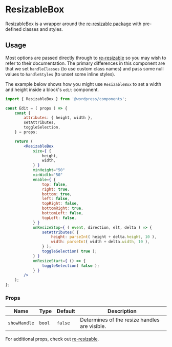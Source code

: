 # ResizableBox

ResizableBox is a wrapper around the [re-resizable package](https://github.com/bokuweb/re-resizable) with pre-defined classes and styles.

## Usage

Most options are passed directly through to [re-resizable](https://github.com/bokuweb/re-resizable) so you may wish to refer to their documentation. The primary differences in this component are that we set `handleClasses` (to use custom class names) and pass some null values to `handleStyles` (to unset some inline styles).

The example below shows how you might use `ResizableBox` to set a width and height inside a block's `edit` component.

```jsx
import { ResizableBox } from '@wordpress/components';

const Edit = ( props ) => {
	const {
		attributes: { height, width },
		setAttributes,
		toggleSelection,
	} = props;

	return (
		<ResizableBox
			size={ {
				height,
				width,
			} }
			minHeight="50"
			minWidth="50"
			enable={ {
				top: false,
				right: true,
				bottom: true,
				left: false,
				topRight: false,
				bottomRight: true,
				bottomLeft: false,
				topLeft: false,
			} }
			onResizeStop={ ( event, direction, elt, delta ) => {
				setAttributes( {
					height: parseInt( height + delta.height, 10 ),
					width: parseInt( width + delta.width, 10 ),
				} );
				toggleSelection( true );
			} }
			onResizeStart={ () => {
				toggleSelection( false );
			} }
		/>
	);
};
```

### Props

| Name         | Type   | Default | Description                                   |
| ------------ | ------ | ------- | --------------------------------------------- |
| `showHandle` | `bool` | `false` | Determines of the resize handles are visible. |

For additional props, check out [re-resizable](https://github.com/bokuweb/re-resizable#props).
